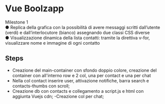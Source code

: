 Vue Boolzapp
===
Milestone 1 <br>
●	Replica della grafica con la possibilità di avere messaggi scritti dall’utente (verdi) e dall’interlocutore (bianco) assegnando due classi CSS diverse<br>
●	Visualizzazione dinamica della lista contatti: tramite la direttiva v-for, visualizzare nome e immagine di ogni contatto<br>

## Steps
- Creazione del main-container con sfondo doppio colore, creazione del container con all'interno row e 2 col, una per contact e una per chat
- Nella col contact inserire user, attivazione notifiche, barra search e contacts-thumbs con scroll;
- Creazione db con contacts e collegamento a script.js e html con aggiunta Vuejs cdn;
-Creazione col per chat;